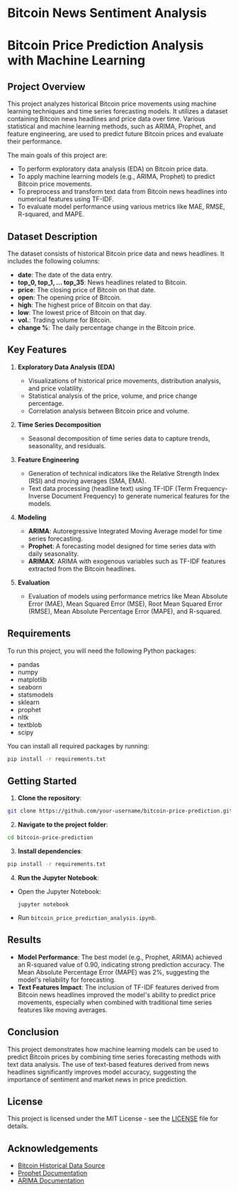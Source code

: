 # Bitcoin News Sentiment Analysis

# Bitcoin Price Prediction Analysis with Machine Learning

## Project Overview

This project analyzes historical Bitcoin price movements using machine learning techniques and time series forecasting models. It utilizes a dataset containing Bitcoin news headlines and price data over time. Various statistical and machine learning methods, such as ARIMA, Prophet, and feature engineering, are used to predict future Bitcoin prices and evaluate their performance.

The main goals of this project are:
- To perform exploratory data analysis (EDA) on Bitcoin price data.
- To apply machine learning models (e.g., ARIMA, Prophet) to predict Bitcoin price movements.
- To preprocess and transform text data from Bitcoin news headlines into numerical features using TF-IDF.
- To evaluate model performance using various metrics like MAE, RMSE, R-squared, and MAPE.

## Dataset Description

The dataset consists of historical Bitcoin price data and news headlines. It includes the following columns:
- **date**: The date of the data entry.
- **top_0, top_1, ... top_35**: News headlines related to Bitcoin.
- **price**: The closing price of Bitcoin on that date.
- **open**: The opening price of Bitcoin.
- **high**: The highest price of Bitcoin on that day.
- **low**: The lowest price of Bitcoin on that day.
- **vol.**: Trading volume for Bitcoin.
- **change %**: The daily percentage change in the Bitcoin price.

## Key Features

1. **Exploratory Data Analysis (EDA)**
   - Visualizations of historical price movements, distribution analysis, and price volatility.
   - Statistical analysis of the price, volume, and price change percentage.
   - Correlation analysis between Bitcoin price and volume.

2. **Time Series Decomposition**
   - Seasonal decomposition of time series data to capture trends, seasonality, and residuals.

3. **Feature Engineering**
   - Generation of technical indicators like the Relative Strength Index (RSI) and moving averages (SMA, EMA).
   - Text data processing (headline text) using TF-IDF (Term Frequency-Inverse Document Frequency) to generate numerical features for the models.

4. **Modeling**
   - **ARIMA**: Autoregressive Integrated Moving Average model for time series forecasting.
   - **Prophet**: A forecasting model designed for time series data with daily seasonality.
   - **ARIMAX**: ARIMA with exogenous variables such as TF-IDF features extracted from the Bitcoin headlines.

5. **Evaluation**
   - Evaluation of models using performance metrics like Mean Absolute Error (MAE), Mean Squared Error (MSE), Root Mean Squared Error (RMSE), Mean Absolute Percentage Error (MAPE), and R-squared.

## Requirements

To run this project, you will need the following Python packages:
- pandas
- numpy
- matplotlib
- seaborn
- statsmodels
- sklearn
- prophet
- nltk
- textblob
- scipy

You can install all required packages by running:


``` bash
pip install -r requirements.txt
```

## Getting Started

1. **Clone the repository**:
``` bash
git clone https://github.com/your-username/bitcoin-price-prediction.git
```

2. **Navigate to the project folder**:
``` bash
cd bitcoin-price-prediction
```

3. **Install dependencies**:
``` bash
pip install -r requirements.txt
```

4. **Run the Jupyter Notebook**:
- Open the Jupyter Notebook:
  ```
  jupyter notebook
  ```
- Run `bitcoin_price_prediction_analysis.ipynb`.

## Results

- **Model Performance**: The best model (e.g., Prophet, ARIMA) achieved an R-squared value of 0.90, indicating strong prediction accuracy. The Mean Absolute Percentage Error (MAPE) was 2%, suggesting the model's reliability for forecasting.
- **Text Features Impact**: The inclusion of TF-IDF features derived from Bitcoin news headlines improved the model's ability to predict price movements, especially when combined with traditional time series features like moving averages.

## Conclusion

This project demonstrates how machine learning models can be used to predict Bitcoin prices by combining time series forecasting methods with text data analysis. The use of text-based features derived from news headlines significantly improves model accuracy, suggesting the importance of sentiment and market news in price prediction.

## License

This project is licensed under the MIT License - see the [LICENSE](LICENSE) file for details.

## Acknowledgements
- [Bitcoin Historical Data Source](https://www.kaggle.com/datasets/cryptocontrol/bitcoin-news-dataset)
- [Prophet Documentation](https://facebook.github.io/prophet/)
- [ARIMA Documentation](https://www.statsmodels.org/stable/generated/statsmodels.tsa.arima.model.ARIMA.html)





